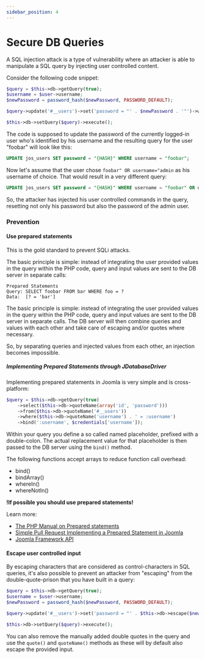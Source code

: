 ```yaml
---
sidebar_position: 4
---
```


Secure DB Queries
======================
A SQL injection attack is a type of vulnerability where an attacker is able to manipulate a SQL query by injecting user controlled content.

Consider the following code snippet:

```php
$query = $this->db->getQuery(true);
$username = $user->username;
$newPassword = password_hash($newPassword, PASSWORD_DEFAULT);

$query->update('#__users')->set('password = "' . $newPassword . '"')->where('username = "' . $username . '"');

$this->db->setQuery($query)->execute();
```

The code is supposed to update the password of the currently logged-in user who's identified by his username and the resulting query for the user "foobar" will look like this:

```sql
UPDATE jos_users SET password = "{HASH}" WHERE username = "foobar";
```

Now let's assume that the user chose `foobar" OR username="admin` as his username of choice. That would result in a very different query:

```sql
UPDATE jos_users SET password = "{HASH}" WHERE username = "foobar" OR username="admin";
```

So, the attacker has injected his user controlled commands in the query, resetting not only his password but also the password of the admin user.

### Prevention
#### Use prepared statements
This is the gold standard to prevent SQLi attacks.

The basic principle is simple: instead of integrating the user provided values in the query within the PHP code, query and input values are sent to the DB server in separate calls:

```
Prepared Statements
Query: SELECT foobar FROM bar WHERE foo = ?
Data:  [? = 'bar']
```

The basic principle is simple: instead of integrating the user provided values in the query within the PHP code, query and input values are sent to the DB server in separate calls. The DB server will then combine queries and values with each other and take care of escaping and/or quotes where necessary.

So, by separating queries and injected values from each other, an injection becomes impossible.

##### Implementing Prepared Statements through JDatabaseDriver
Implementing prepared statements in Joomla is very simple and is cross-platform:

```php
$query = $this->db->getQuery(true)
	->select($this->db->quoteName(array('id', 'password')))
	->from($this->db->quoteName('#__users'))
	->where($this->db->quoteName('username') . ' = :username')
	->bind(':username', $credentials['username']);
```

Within your query you define a so called named placeholder, prefixed with a double-colon. The actual replacement value for that placeholder is then passed to the DB server using the ```bind()``` method.

The following functions accept arrays to reduce function call overhead:
* bind()
* bindArray()
* whereIn()
* whereNotIn()

__!If possible you should use prepared statements!__

Learn more:
* [The PHP Manual on Prepared statements](https://php.net/manual/en/pdo.prepared-statements.php)
* [Simple Pull Request Implementing a Prepared Statement in Joomla](https://github.com/joomla/joomla-cms/pull/25049/files )
* [Joomla Framework API](framework-api://classes/Joomla.Database.DatabaseQuery.html)


#### Escape user controlled input
By escaping characters that are considered as control-characters in SQL queries, it's also possible to prevent an attacker from "escaping" from the double-quote-prison that you have built in a query:

```php
$query = $this->db->getQuery(true);
$username = $user->username;
$newPassword = password_hash($newPassword, PASSWORD_DEFAULT);

$query->update('#__users')->set('password = "' . $this->db->escape($newPassword) . '"')->where('username = "' . $this->db->escape($username) . '"');

$this->db->setQuery($query)->execute();
```

You can also remove the manually added double quotes in the query and use the ```quote()``` and ```quoteName()``` methods as these will by default also escape the provided input.

